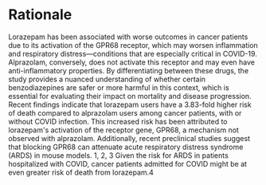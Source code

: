 # Rationale
Lorazepam has been associated with worse outcomes in cancer patients due to its activation of the GPR68 receptor, which may worsen inflammation and respiratory distress—conditions that are especially critical in COVID-19.
Alprazolam, conversely, does not activate this receptor and may even have anti-inflammatory properties. By differentiating between these drugs, the study provides a nuanced understanding of whether certain benzodiazepines are safer or more harmful in this context, which is essential for evaluating their impact on mortality and disease progression.
Recent findings indicate that lorazepam users have a 3.83-fold higher risk of death compared to alprazolam users among cancer patients, with or without COVID infection. This increased risk has been attributed to lorazepam's activation of the receptor gene, GPR68, a mechanism not observed with alprazolam. Additionally, recent preclinical studies suggest that blocking GPR68 can attenuate acute respiratory distress syndrome (ARDS) in mouse models. 1, 2, 3 Given the risk for ARDS in patients hospitalized with COVID, cancer patients admitted for COVID might be at even greater risk of death from lorazepam.4
